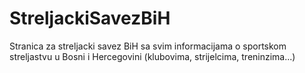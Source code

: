 # StreljackiSavezBiH
Stranica za streljacki savez BiH sa svim informacijama o sportskom streljastvu u Bosni i Hercegovini (klubovima, strijelcima, treninzima...)
